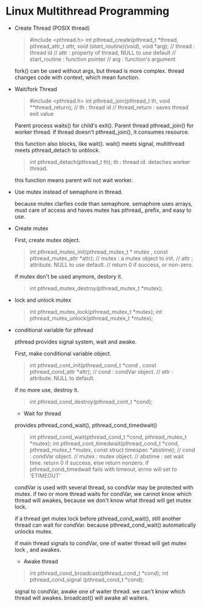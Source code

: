 Linux Multithread Programming
====
* Create Thread (POSIX thread)
  > \#include <pthread.h>
  > int pthread_create(pthread_t *thread, pthread_attr_t *attr,
  >                      void* (*start_routine)(void*), void *arg);
  > // thread : thread id
  > // attr : property of thread, NULL to use default 
  > // start_routine : function pointer
  > // arg : function's argument

  fork() can be used without args, but thread is more complex.
  thread changes code with context, which mean function.

* Wait/fork Thread

  > \#include <pthread.h>
  > int pthread_join(pthread_t th, void **thread_return);
  > // th : thread id
  > // thread_return : saves thread exit value

  Parent process waits() for child's exit().
  Parent thread pthread_join() for worker thread.
  if thread doesn't pthread_join(), it consumes resource.

  this function also blocks, like wait().
  wait() meets signal, multithread meets pthread_detach to unblock.

  > int pthread_detach(pthread_t th);
  > th : thread id. detaches worker thread.

  this function means parent will not wait worker.

* Use mutex instead of semaphore in thread.

  because mutex clarfies code than semaphore.
  semaphore uses arrays, must care of access and haves
  mutex has pthread_ prefix, and easy to use.

* Create mutex

  First, create mutex object.

  > int pthread_mutex_init(pthread_mutex_t * mutex
  >     , const pthread_mutex_attr *attr);
  > // mutex : a mutex object to init.
  > // attr : attribute. NULL to use default.
  > // return 0 if success, or non-zero.

  if mutex don't be used anymore, destory it.

  > int pthread_mutex_destroy(pthread_mutex_t *mutex);

* lock and unlock mutex

  > int pthread_mutex_lock(pthread_mutex_t *mutex);
  > int pthread_mutex_unlock(pthread_mutex_t *mutex);

* conditional variable for pthread

  pthread provides signal system, wait and awake.

  First, make conditional variable object.
  > int pthread_cont_init(pthread_cond_t *cond
        , const pthread_cond_attr *attr);
  > // cond : condVar object.
  > // attr : attribute. NULL to default.

  if no more use, destroy it.
  > int pthread_cond_destroy(pthread_cont_t *cond);

  - Wait for thread

  provides pthread_cond_wait(), pthread_cond_timedwait()

  > int pthread_cond_wait(pthread_cond_t *cond, pthread_mutex_t *mutex);
  > int pthread_cont_timedwait(pthread_cond_t *cond,
  >    pthread_mutex_t *mutex, const struct timespec *abstime);
  > // cond : condVar object.
  > // mutex : mutex object.
  > // abstime : set wait time.
  > return 0 if success, else return nonzero.
  > if pthread_cond_timedwait fails with timeout, errno will set to 'ETIMEOUT'

  condVar is used with several thread, so condVar may be protected with mutex.
  if two or more thread waits for condVar, we cannot know which thread
  will awakes, because we don't know what thread will get mutex lock.

  if a thread get mutex lock before pthread_cond_wait(), still another thread 
  can wait for condVar. because pthread_cond_wait() automatically unlocks mutex.

  if main thread signals to condVar, one of waiter thread will get mutex lock
  , and awakes.

  - Awake thread
  
  > int pthread_cond_broadcast(pthread_cond_t *cond);
  > int pthread_cond_signal (pthread_cond_t *cond);

  signal to condVar, awake one of waiter thread.
  we can't know which thread will awakes. broadcast() will awake all waiters.

  


